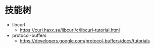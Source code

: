 # 技能树
- libcurl
    - https://curl.haxx.se/libcurl/c/libcurl-tutorial.html
- protocol-buffers
    - https://developers.google.com/protocol-buffers/docs/tutorials
